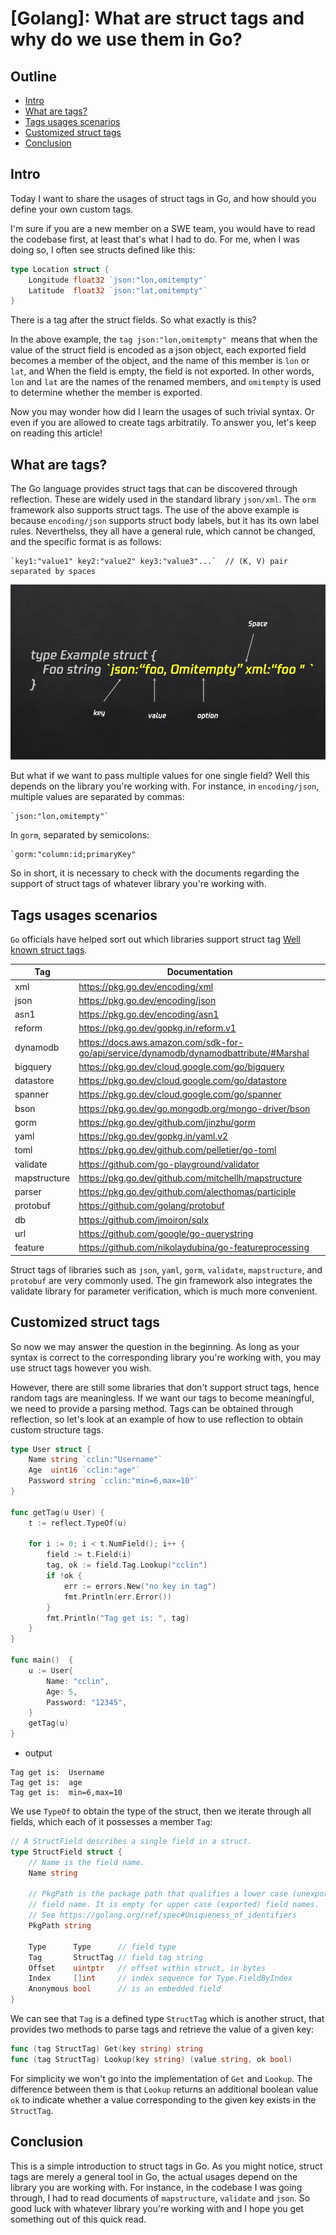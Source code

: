 # [Golang]: What are struct tags and why do we use them in Go?

## Outline

- [Intro](#intro)
- [What are tags?](#what-are-tags)
- [Tags usages scenarios](#tags-usages-scenarios)
- [Customized struct tags](#customized-struct-tags)
- [Conclusion](#conclusion)

## Intro

Today I want to share the usages of struct tags in Go, and how should you define your own custom tags.

I'm sure if you are a new member on a SWE team, you would have to read the codebase first, at least that's what I had to do. For me, when I was doing so, I often see structs defined like this:

```go
type Location struct {
	Longitude float32 `json:"lon,omitempty"`
	Latitude  float32 `json:"lat,omitempty"`
}
```

There is a tag after the struct fields. So what exactly is this?

In the above example, the `tag json:"lon,omitempty" `means that when the value of the struct field is encoded as a json object, each exported field becomes a member of the object, and the name of this member is `lon` or `lat`, and When the field is empty, the field is not exported. In other words, `lon` and `lat` are the names of the renamed members, and `omitempty` is used to determine whether the member is exported.

Now you may wonder how did I learn the usages of such trivial syntax. Or even if you are allowed to create tags arbitratily. To answer you, let's keep on reading this article!

## What are tags?

The Go language provides struct tags that can be discovered through reflection. These are widely used in the standard library `json/xml`. The `orm` framework also supports struct tags. The use of the above example is because `encoding/json` supports struct body labels, but it has its own label rules. Neverthelss, they all have a general rule, which cannot be changed, and the specific format is as follows:

```
`key1:"value1" key2:"value2" key3:"value3"...`  // (K, V) pair separated by spaces
```

![tags-1](../img/tags-1.jpeg)

But what if we want to pass multiple values for one single field? Well this depends on the library you're working with. For instance, in `encoding/json`, multiple values are separated by commas:

```
`json:"lon,omitempty"`
```

In `gorm`, separated by semicolons:

```
`gorm:"column:id;primaryKey"
```

So in short, it is necessary to check with the documents regarding the support of struct tags of whatever library you're working with.

## Tags usages scenarios

`Go` officials have helped sort out which libraries support struct tag [Well known struct tags](https://github.com/golang/go/wiki/Well-known-struct-tags).

| Tag          | Documentation                                                                          |
| ------------ | -------------------------------------------------------------------------------------- |
| xml          | https://pkg.go.dev/encoding/xml                                                        |
| json         | https://pkg.go.dev/encoding/json                                                       |
| asn1         | https://pkg.go.dev/encoding/asn1                                                       |
| reform       | https://pkg.go.dev/gopkg.in/reform.v1                                                  |
| dynamodb     | https://docs.aws.amazon.com/sdk-for-go/api/service/dynamodb/dynamodbattribute/#Marshal |
| bigquery     | https://pkg.go.dev/cloud.google.com/go/bigquery                                        |
| datastore    | https://pkg.go.dev/cloud.google.com/go/datastore                                       |
| spanner      | https://pkg.go.dev/cloud.google.com/go/spanner                                         |
| bson         | https://pkg.go.dev/go.mongodb.org/mongo-driver/bson                                    |
| gorm         | https://pkg.go.dev/github.com/jinzhu/gorm                                              |
| yaml         | https://pkg.go.dev/gopkg.in/yaml.v2                                                    |
| toml         | https://pkg.go.dev/github.com/pelletier/go-toml                                        |
| validate     | https://github.com/go-playground/validator                                             |
| mapstructure | https://pkg.go.dev/github.com/mitchellh/mapstructure                                   |
| parser       | https://pkg.go.dev/github.com/alecthomas/participle                                    |
| protobuf     | https://github.com/golang/protobuf                                                     |
| db           | https://github.com/jmoiron/sqlx                                                        |
| url          | https://github.com/google/go-querystring                                               |
| feature      | https://github.com/nikolaydubina/go-featureprocessing                                  |

Struct tags of libraries such as `json`, `yaml`, `gorm`, `validate`, `mapstructure`, and `protobuf` are very commonly used. The gin framework also integrates the validate library for parameter verification, which is much more convenient.

## Customized struct tags

So now we may answer the question in the beginning. As long as your syntax is correct to the corresponding library you're working with, you may use struct tags however you wish.

However, there are still some libraries that don't support struct tags, hence random tags are meaningless. If we want our tags to become meaningful, we need to provide a parsing method. Tags can be obtained through reflection, so let's look at an example of how to use reflection to obtain custom structure tags.

```go
type User struct {
	Name string `cclin:"Username"`
	Age  uint16 `cclin:"age"`
	Password string `cclin:"min=6,max=10"`
}

func getTag(u User) {
	t := reflect.TypeOf(u)

	for i := 0; i < t.NumField(); i++ {
		field := t.Field(i)
		tag, ok := field.Tag.Lookup("cclin")
		if !ok {
			err := errors.New("no key in tag")
			fmt.Println(err.Error())
		}
		fmt.Println("Tag get is: ", tag)
	}
}

func main()  {
	u := User{
		Name: "cclin",
		Age: 5,
		Password: "12345",
	}
	getTag(u)
}
```

- output

```
Tag get is:  Username
Tag get is:  age
Tag get is:  min=6,max=10
```

We use `TypeOf` to obtain the type of the struct, then we iterate through all fields, which each of it possesses a member `Tag`:

```go
// A StructField describes a single field in a struct.
type StructField struct {
	// Name is the field name.
	Name string

	// PkgPath is the package path that qualifies a lower case (unexported)
	// field name. It is empty for upper case (exported) field names.
	// See https://golang.org/ref/spec#Uniqueness_of_identifiers
	PkgPath string

	Type      Type      // field type
	Tag       StructTag // field tag string
	Offset    uintptr   // offset within struct, in bytes
	Index     []int     // index sequence for Type.FieldByIndex
	Anonymous bool      // is an embedded field
}
```

We can see that `Tag` is a defined type `StructTag` which is another struct, that provides two methods to parse tags and retrieve the value of a given key:

```go
func (tag StructTag) Get(key string) string
func (tag StructTag) Lookup(key string) (value string, ok bool)
```

For simplicity we won't go into the implementation of `Get` and `Lookup`. The difference between them is that `Lookup` returns an additional boolean value `ok` to indicate whether a value corresponding to the given key exists in the `StructTag`.

## Conclusion

This is a simple introduction to struct tags in Go. As you might notice, struct tags are merely a general tool in Go, the actual usages depend on the library you are working with. For instance, in the codebase I was going through, I had to read documents of `mapstructure`, `validate` and `json`. So good luck with whatever library you're working with and I hope you get something out of this quick read.
